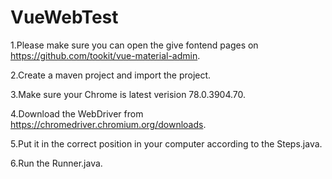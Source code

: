 # VueWebTest

1.Please make sure you can open the give fontend pages on https://github.com/tookit/vue-material-admin.

2.Create a maven project and import the project.

3.Make sure your Chrome is latest verision 78.0.3904.70.

4.Download the WebDriver from https://chromedriver.chromium.org/downloads.

5.Put it in the correct position in your computer according to the Steps.java.

6.Run the Runner.java.
